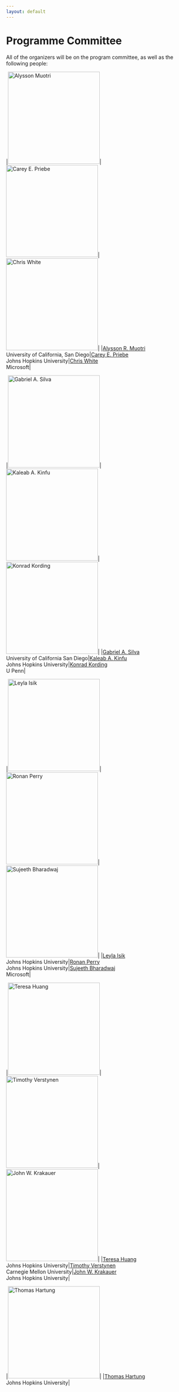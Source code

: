 ```yaml
---
layout: default
---
```


# Programme Committee

All of the organizers will be on the program committee, as well as the following people: 

|<img src="https://medschool.ucsd.edu/som/pediatrics/research/labs/muotri-lab/PublishingImages/Alysson_Muotri%20copy.jpg" alt="Alysson Muotri" width="250"/>|<img src="https://engineering.jhu.edu/wp-content/uploads/2020/07/priebe-carey-e1596560403445.png" alt="Carey E. Priebe" width="250"/>|<img src="https://www.microsoft.com/en-us/research/uploads/prod/2020/12/chwh_headshot-2.jpg" alt="Chris White" width="250"/>|
|[Alysson R. Muotri](https://medschool.ucsd.edu/som/pediatrics/research/labs/muotri-lab/Pages/default.aspx)<br />University of California, San Diego|[Carey E. Priebe](https://www.ams.jhu.edu/~priebe/)<br />Johns Hopkins University|[Chris White](https://www.microsoft.com/en-us/research/people/chwh/)<br />Microsoft|


|<img src="https://soeadm.ucsd.edu/faculty/faculty_bios/photos/217.jpg" alt="Gabriel A. Silva" width="250"/>|<img src="https://neurodata.io/static/images/people/kaleab_alem.jpg" alt="Kaleab A. Kinfu" width="250"/>|<img src="https://directory.seas.upenn.edu/wp-content/uploads/2020/03/kording-konrad.jpg" alt="Konrad Kording" width="250"/>|
|[Gabriel A. Silva](http://www.silva.ucsd.edu/)<br />University of California San Diego|[Kaleab A. Kinfu](http://www.kaleabalemayehu.com/)<br />Johns Hopkins University|[Konrad Kording](http://koerding.com/)<br />U Penn|

|<img src="https://krieger.jhu.edu/cogsci/wp-content/uploads/sites/70/2018/05/Isik_headshot_crop.jpg" alt="Leyla Isik" width="250"/>|<img src="https://rflperry.github.io/images/profile.png" alt="Ronan Perry" width="250"/>|<img src="https://media-exp1.licdn.com/dms/image/C5603AQG0Kl4APLhr2w/profile-displayphoto-shrink_200_200/0/1516338315608?e=1625097600&v=beta&t=GycSCw7yL6zD0IOOXBUqqHrEZ5TmYxBM0eUuWlVA-Q4" alt="Sujeeth Bharadwaj" width="250"/>|
|[Leyla Isik](https://cogsci.jhu.edu/directory/leyla-isik/)<br />Johns Hopkins University|[Ronan Perry](https://rflperry.github.io/)<br />Johns Hopkins University|[Sujeeth Bharadwaj](https://www.microsoft.com/en-us/research/people/sujbhara/)<br />Microsoft|

|<img src="https://www.minds.jhu.edu/wp-content/uploads/2021/05/Teresa-Huang.jpg" alt="Teresa Huang" width="250"/>|<img src="https://www.cmu.edu/dietrich/psychology/images/directory/verstynen800x800.jpg" alt="Timothy Verstynen" width="250"/>|<img src="https://upload.wikimedia.org/wikipedia/commons/e/e8/Jk_bluesteel.jpg" alt="John W. Krakauer" width="250"/>|
|[Teresa Huang](https://nhuang37.github.io/)<br />Johns Hopkins University|[Timothy Verstynen](https://www.cmu.edu/dietrich/psychology/people/core-training-faculty/verstynen-timothy.html)<br />Carnegie Mellon University|[John W. Krakauer](http://blam-lab.org/index.php/people/john-krakauer/)<br />Johns Hopkins University|

|<img src="https://emap.georgetown.edu/wp-content/uploads/sites/241/2020/01/5B5DA4BD-6DCF-42E9-89E5-FD83296F50CA.jpeg" alt="Thomas Hartung" width="250"/>|
|[Thomas Hartung](https://www.jhsph.edu/faculty/directory/profile/2308/thomas-hartung)<br />Johns Hopkins University|